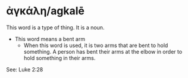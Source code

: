 # ἀγκάλη/agkalē

This word is a type of thing. It is a noun.

* This word means a bent arm
    * When this word is used, it is two arms that are bent to hold something. A person has bent their arms at the elbow in order to hold something in their arms. 

See: Luke 2:28
